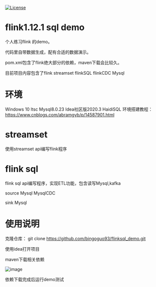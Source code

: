[![License](http://img.shields.io/:license-apache%202.0-brightgreen.svg)](http://www.apache.org/licenses/LICENSE-2.0.html)

# flink1.12.1 sql demo
 个人练习flink 的demo。
 
 代码里自带数据生成，配有合适的数据演示。
 
 pom.xml包含了flink绝大部分的依赖，maven下载会比较久。
 
 目前项目内容包含了flink streamset flinkSQL flinkCDC Mysql
 
# 环境
Windows 10 ltsc
Mysql8.0.23
Idea社区版2020.3
HaidiSQL
环境搭建教程：https://www.cnblogs.com/abramgyb/p/14587901.html

# streamset
 使用streamset api编写flink程序

# flink sql
 flink sql api编写程序，实现ETL功能，包含读写Mysql,kafka 
 
 source Mysql MysqlCDC
 
 sink Mysql

# 使用说明
 克隆仓库： git clone https://github.com/bingoguo93/flinksql_demo.git

 使用idea打开项目

 maven下载相关依赖

![image](https://user-images.githubusercontent.com/37023599/112001563-0c9f0e00-8b5a-11eb-8aff-44c981d807d3.png)


 依赖下载完成后运行demo测试
